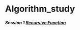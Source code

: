 # Algorithm_study

##### Session 1 [Recursive Function](https://colab.research.google.com/drive/1LaaSsrhR9lwcYNrrIV8QZGOxZBI2tBxL)
